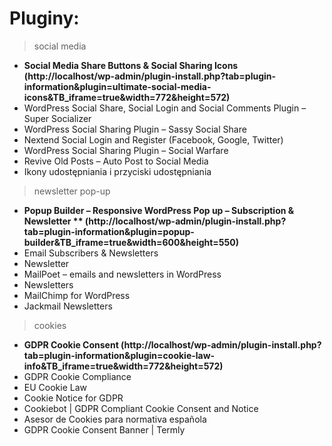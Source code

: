 # Pluginy:

> social media 
   - **Social Media Share Buttons & Social Sharing Icons (http://localhost/wp-admin/plugin-install.php?tab=plugin-information&plugin=ultimate-social-media-icons&TB_iframe=true&width=772&height=572)**
   - WordPress Social Share, Social Login and Social Comments Plugin – Super Socializer 
   - WordPress Social Sharing Plugin – Sassy Social Share 
   - Nextend Social Login and Register (Facebook, Google, Twitter) 
   - WordPress Social Sharing Plugin – Social Warfare 
   - Revive Old Posts – Auto Post to Social Media 
   - Ikony udostępniania i przyciski udostępniania 
   
   
> newsletter pop-up
   - **Popup Builder – Responsive WordPress Pop up – Subscription & Newsletter  ** (http://localhost/wp-admin/plugin-install.php?tab=plugin-information&plugin=popup-builder&TB_iframe=true&width=600&height=550)**
   - Email Subscribers & Newsletters 
   - Newsletter
   - MailPoet – emails and newsletters in WordPress 
   - Newsletters 
   - MailChimp for WordPress 
   - Jackmail Newsletters  
   
> cookies
   - **GDPR Cookie Consent  (http://localhost/wp-admin/plugin-install.php?tab=plugin-information&plugin=cookie-law-info&TB_iframe=true&width=772&height=572)**
   - GDPR Cookie Compliance 
   - EU Cookie Law 
   - Cookie Notice for GDPR 
   - Cookiebot | GDPR Compliant Cookie Consent and Notice 
   - Asesor de Cookies para normativa española 
   - GDPR Cookie Consent Banner | Termly 